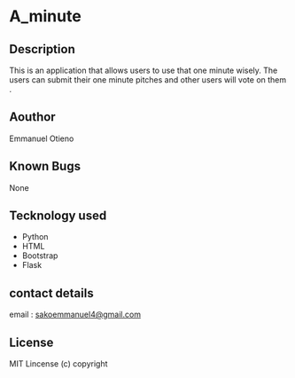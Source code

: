 # A_minute

## Description
This is an application that allows users to use that one minute wisely. The users can  submit their one minute pitches and other users will vote on them .

## Aouthor

Emmanuel Otieno

## Known Bugs 

None 

## Tecknology used 
* Python
* HTML
* Bootstrap
* Flask

## contact details

email : sakoemmanuel4@gmail.com

## License
MIT Lincense
(c) copyright